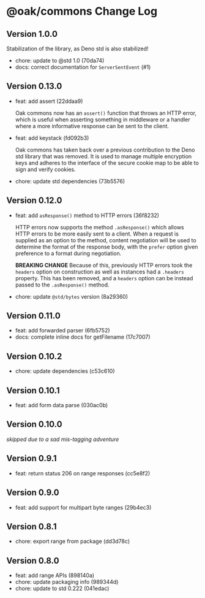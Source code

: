 # @oak/commons Change Log

## Version 1.0.0

Stabilization of the library, as Deno std is also stabilized!

- chore: update to @std 1.0 (70da74)
- docs: correct documentation for `ServerSentEvent` (#1)

## Version 0.13.0

- feat: add assert (22ddaa9)

  Oak commons now has an `assert()` function that throws an HTTP error, which is
  useful when asserting something in middleware or a handler where a more
  informative response can be sent to the client.

- feat: add keystack (fd092b3)

  Oak commons has taken back over a previous contribution to the Deno std
  library that was removed. It is used to manage multiple encryption keys and
  adheres to the interface of the secure cookie map to be able to sign and
  verify cookies.

- chore: update std dependencies (73b5576)

## Version 0.12.0

- feat: add `asResponse()` method to HTTP errors (36f8232)

  HTTP errors now supports the method `.asResponse()` which allows HTTP errors
  to be more easily sent to a client. When a request is supplied as an option to
  the method, content negotiation will be used to determine the format of the
  response body, with the `prefer` option given preference to a format during
  negotiation.

  **BREAKING CHANGE** Because of this, previously HTTP errors took the `headers`
  option on construction as well as instances had a `.headers` property. This
  has been removed, and a `headers` option can be instead passed to the
  `.asResponse()` method.

- chore: update `@std/bytes` version (8a29360)

## Version 0.11.0

- feat: add forwarded parser (6fb5752)
- docs: complete inline docs for getFilename (17c7007)

## Version 0.10.2

- chore: update dependencies (c53c610)

## Version 0.10.1

- feat: add form data parse (030ac0b)

## Version 0.10.0

_skipped due to a sad mis-tagging adventure_

## Version 0.9.1

- feat: return status 206 on range responses (cc5e8f2)

## Version 0.9.0

- feat: add support for multipart byte ranges (29b4ec3)

## Version 0.8.1

- chore: export range from package (dd3d78c)

## Version 0.8.0

- feat: add range APIs (898140a)
- chore: update packaging info (989344d)
- chore: update to std 0.222 (041edac)
